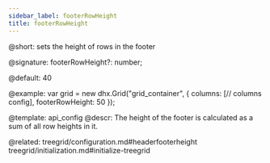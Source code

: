 ```yaml
---
sidebar_label: footerRowHeight
title: footerRowHeight
---          
```


@short: sets the height of rows in the footer

@signature: footerRowHeight?: number;

@default: 40

@example: 
var grid = new dhx.Grid("grid_container", {
	columns: [// columns config],
	footerRowHeight: 50
});


@template:	api_config
@descr: 
The height of the footer is calculated as a sum of all row heights in it.

@related: treegrid/configuration.md#headerfooterheight
treegrid/initialization.md#initialize-treegrid

